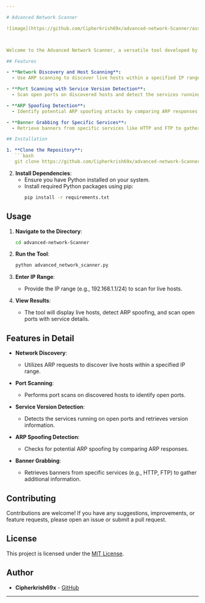 ```yaml
---

# Advanced Network Scanner

![image](https://github.com/Cipherkrish69x/advanced-network-Scanner/assets/91202271/fc5de48a-df7c-4a33-82b3-573d0422cbf3)



Welcome to the Advanced Network Scanner, a versatile tool developed by Cipherkrish69x for advanced network scanning capabilities.

## Features

- **Network Discovery and Host Scanning**:
  - Use ARP scanning to discover live hosts within a specified IP range.

- **Port Scanning with Service Version Detection**:
  - Scan open ports on discovered hosts and detect the services running on those ports.

- **ARP Spoofing Detection**:
  - Identify potential ARP spoofing attacks by comparing ARP responses.

- **Banner Grabbing for Specific Services**:
  - Retrieve banners from specific services like HTTP and FTP to gather more information about running services.

## Installation

1. **Clone the Repository**:
   ```bash
   git clone https://github.com/Cipherkrish69x/advanced-network-Scanner.git
   ```

2. **Install Dependencies**:
   - Ensure you have Python installed on your system.
   - Install required Python packages using pip:
     ```bash
     pip install -r requirements.txt
     ```

## Usage

1. **Navigate to the Directory**:
   ```bash
   cd advanced-network-Scanner
   ```

2. **Run the Tool**:
   ```bash
   python advanced_network_scanner.py
   ```

3. **Enter IP Range**:
   - Provide the IP range (e.g., 192.168.1.1/24) to scan for live hosts.

4. **View Results**:
   - The tool will display live hosts, detect ARP spoofing, and scan open ports with service details.

## Features in Detail

- **Network Discovery**:
  - Utilizes ARP requests to discover live hosts within a specified IP range.

- **Port Scanning**:
  - Performs port scans on discovered hosts to identify open ports.

- **Service Version Detection**:
  - Detects the services running on open ports and retrieves version information.

- **ARP Spoofing Detection**:
  - Checks for potential ARP spoofing by comparing ARP responses.

- **Banner Grabbing**:
  - Retrieves banners from specific services (e.g., HTTP, FTP) to gather additional information.

## Contributing

Contributions are welcome! If you have any suggestions, improvements, or feature requests, please open an issue or submit a pull request.

## License

This project is licensed under the [MIT License](LICENSE).

## Author

- **Cipherkrish69x** - [GitHub](https://github.com/Cipherkrish69x)

---
```

